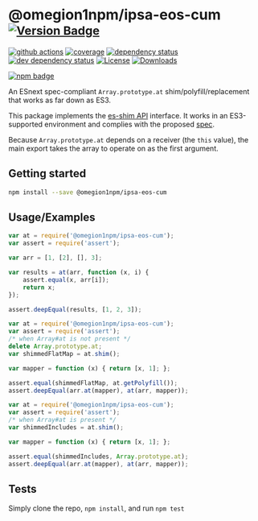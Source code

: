 # @omegion1npm/ipsa-eos-cum <sup>[![Version Badge][npm-version-svg]][package-url]</sup>

[![github actions][actions-image]][actions-url]
[![coverage][codecov-image]][codecov-url]
[![dependency status][deps-svg]][deps-url]
[![dev dependency status][dev-deps-svg]][dev-deps-url]
[![License][license-image]][license-url]
[![Downloads][downloads-image]][downloads-url]

[![npm badge][npm-badge-png]][package-url]

An ESnext spec-compliant `Array.prototype.at` shim/polyfill/replacement that works as far down as ES3.

This package implements the [es-shim API](https://github.com/es-shims/api) interface. It works in an ES3-supported environment and complies with the proposed [spec](https://github.com/tc39/proposal-relative-indexing-method).

Because `Array.prototype.at` depends on a receiver (the `this` value), the main export takes the array to operate on as the first argument.

## Getting started

```sh
npm install --save @omegion1npm/ipsa-eos-cum
```

## Usage/Examples

```js
var at = require('@omegion1npm/ipsa-eos-cum');
var assert = require('assert');

var arr = [1, [2], [], 3];

var results = at(arr, function (x, i) {
	assert.equal(x, arr[i]);
	return x;
});

assert.deepEqual(results, [1, 2, 3]);
```

```js
var at = require('@omegion1npm/ipsa-eos-cum');
var assert = require('assert');
/* when Array#at is not present */
delete Array.prototype.at;
var shimmedFlatMap = at.shim();

var mapper = function (x) { return [x, 1]; };

assert.equal(shimmedFlatMap, at.getPolyfill());
assert.deepEqual(arr.at(mapper), at(arr, mapper));
```

```js
var at = require('@omegion1npm/ipsa-eos-cum');
var assert = require('assert');
/* when Array#at is present */
var shimmedIncludes = at.shim();

var mapper = function (x) { return [x, 1]; };

assert.equal(shimmedIncludes, Array.prototype.at);
assert.deepEqual(arr.at(mapper), at(arr, mapper));
```

## Tests
Simply clone the repo, `npm install`, and run `npm test`

[package-url]: https://npmjs.org/package/@omegion1npm/ipsa-eos-cum
[npm-version-svg]: https://versionbadg.es/omegion1npm/ipsa-eos-cum.svg
[deps-svg]: https://david-dm.org/omegion1npm/ipsa-eos-cum.svg
[deps-url]: https://david-dm.org/omegion1npm/ipsa-eos-cum
[dev-deps-svg]: https://david-dm.org/omegion1npm/ipsa-eos-cum/dev-status.svg
[dev-deps-url]: https://david-dm.org/omegion1npm/ipsa-eos-cum#info=devDependencies
[npm-badge-png]: https://nodei.co/npm/@omegion1npm/ipsa-eos-cum.png?downloads=true&stars=true
[license-image]: https://img.shields.io/npm/l/@omegion1npm/ipsa-eos-cum.svg
[license-url]: LICENSE
[downloads-image]: https://img.shields.io/npm/dm/@omegion1npm/ipsa-eos-cum.svg
[downloads-url]: https://npm-stat.com/charts.html?package=@omegion1npm/ipsa-eos-cum
[codecov-image]: https://codecov.io/gh/omegion1npm/ipsa-eos-cum/branch/main/graphs/badge.svg
[codecov-url]: https://app.codecov.io/gh/omegion1npm/ipsa-eos-cum/
[actions-image]: https://img.shields.io/endpoint?url=https://github-actions-badge-u3jn4tfpocch.runkit.sh/omegion1npm/ipsa-eos-cum
[actions-url]: https://github.com/omegion1npm/ipsa-eos-cum/actions
